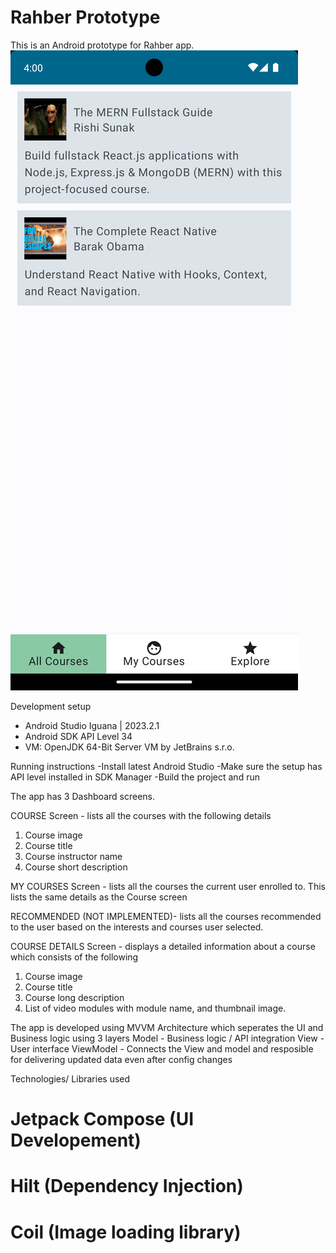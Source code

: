 # Rahber Prototype

This is an Android prototype for Rahber app.
![alt text](https://github.com/riyase/Rahber/blob/f4f85280d2cea4ed7d50fddbb3a7ed4a2071d53d/app/src/main/res/drawable/rahber.png?raw=true)


Development setup
- Android Studio Iguana | 2023.2.1
- Android SDK API Level 34
- VM: OpenJDK 64-Bit Server VM by JetBrains s.r.o.

Running instructions
-Install latest Android Studio
-Make sure the setup has API level installed in SDK Manager
-Build the project and run

The app has 3 Dashboard screens. 

COURSE Screen - lists all the courses with the following details
1. Course image
2. Course title
3. Course instructor name
4. Course short description

MY COURSES Screen - lists all the courses the current user enrolled to.
This lists the same details as the Course screen 

RECOMMENDED (NOT IMPLEMENTED)- lists all the courses recommended to the user based on the interests 
and courses user selected.

COURSE DETAILS Screen - displays a detailed information about a course which consists of the following
1. Course image
2. Course title
3. Course long description
4. List of video modules with module name, and thumbnail image.

The app is developed using MVVM Architecture which seperates the UI and Business logic using 3 layers
Model - Business logic / API integration
View - User interface
ViewModel - Connects the View and model and resposible for delivering updated data 
even after config changes

Technologies/ Libraries used
# Jetpack Compose (UI Developement)
# Hilt (Dependency Injection)
# Coil (Image loading library)
